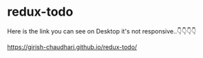 # redux-todo
Here is the link you can see on Desktop it's not responsive..👇👇👇👇

https://girish-chaudhari.github.io/redux-todo/
